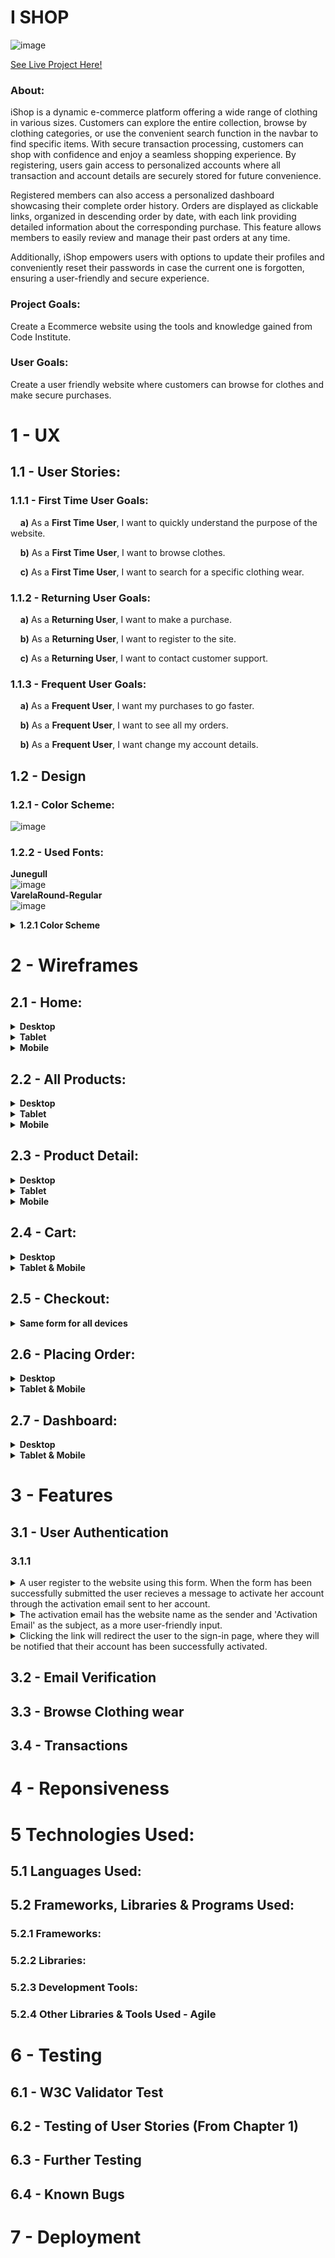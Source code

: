 # I SHOP

![image](https://github.com/user-attachments/assets/5909e845-3818-4808-9e1c-a862db84cb9a)

[See Live Project Here!](https://dashboard.heroku.com/apps/p5-shop/)

### About:
iShop is a dynamic e-commerce platform offering a wide range of clothing in various sizes. Customers can explore the entire collection, browse by clothing categories, or use the convenient search function in the navbar to find specific items. With secure transaction processing, customers can shop with confidence and enjoy a seamless shopping experience. By registering, users gain access to personalized accounts where all transaction and account details are securely stored for future convenience.

Registered members can also access a personalized dashboard showcasing their complete order history. Orders are displayed as clickable links, organized in descending order by date, with each link providing detailed information about the corresponding purchase. This feature allows members to easily review and manage their past orders at any time.

Additionally, iShop empowers users with options to update their profiles and conveniently reset their passwords in case the current one is forgotten, ensuring a user-friendly and secure experience.

### Project Goals:
Create a Ecommerce website using the tools and knowledge gained from Code Institute.

### User Goals:
Create a user friendly website where customers can browse for clothes and make secure purchases.

# 1 - UX
## 1.1 - User Stories:
### 1.1.1 - First Time User Goals:

&nbsp;&nbsp;&nbsp;&nbsp;**a)** As a **First Time User**, I want to quickly understand the purpose of the website.

&nbsp;&nbsp;&nbsp;&nbsp;**b)** As a **First Time User**, I want to browse clothes.

&nbsp;&nbsp;&nbsp;&nbsp;**c)** As a **First Time User**, I want to search for a specific clothing wear.

### 1.1.2 - Returning User Goals:

&nbsp;&nbsp;&nbsp;&nbsp;**a)** As a **Returning User**, I want to make a purchase.

&nbsp;&nbsp;&nbsp;&nbsp;**b)** As a **Returning User**, I want to register to the site.

&nbsp;&nbsp;&nbsp;&nbsp;**c)** As a **Returning User**, I want to contact customer support.

### 1.1.3 - Frequent User Goals:

&nbsp;&nbsp;&nbsp;&nbsp;**a)** As a **Frequent User**, I want my purchases to go faster.

&nbsp;&nbsp;&nbsp;&nbsp;**b)** As a **Frequent User**, I want to see all my orders.

&nbsp;&nbsp;&nbsp;&nbsp;**b)** As a **Frequent User**, I want change my account details.

## 1.2 - Design
### 1.2.1 - Color Scheme:
![image](https://github.com/user-attachments/assets/592674b0-c9e6-4724-931b-73bba8272bb0)

### 1.2.2 - Used Fonts:
**Junegull**
<br>
![image](https://github.com/user-attachments/assets/b1167701-0df1-4812-b4f3-6b64b2b71f22)
<br>
**VarelaRound-Regular**
<br>
![image](https://github.com/user-attachments/assets/983cf9f5-b859-4754-81e3-6adef59d7ffa)

<details>
    <summary><strong>1.2.1 Color Scheme</strong></summary>
      <img src="https://raw.githubusercontent.com/GlennJohansson85/p5-shop/main/docs/images/2-wireframes/home-large.png" alt="Home desktop wireframe - image">
</details>


# 2 - Wireframes
## 2.1 - Home:
<details>
    <summary><strong>Desktop</strong></summary>
      <img src="https://raw.githubusercontent.com/GlennJohansson85/p5-shop/main/docs/images/2-wireframes/home-large.png" alt="Home desktop wireframe - image">
</details>

<details>
  <summary><strong>Tablet</strong></summary>
    <img src="https://raw.githubusercontent.com/GlennJohansson85/p5-shop/main/docs/images/2-wireframes/home-medium.png" alt="Home tablet wireframe - image">
</details>

<details>
  <summary><strong>Mobile</strong></summary>
    <img src="https://raw.githubusercontent.com/GlennJohansson85/p5-shop/main/docs/images/2-wireframes/home-small.png" alt="Home mobile wireframe - image">
</details>

## 2.2 - All Products:
<details>
    <summary><strong>Desktop</strong></summary>
      <img src="https://raw.githubusercontent.com/GlennJohansson85/p5-shop/main/docs/images/2-wireframes/products-large.png" alt="products desktop wireframe - image">
</details>

<details>
  <summary><strong>Tablet</strong></summary>
    <img src="https://raw.githubusercontent.com/GlennJohansson85/p5-shop/main/docs/images/2-wireframes/products-medium.png" alt="products tablet wireframe - image">
</details>

<details>
  <summary><strong>Mobile</strong></summary>
    <img src="https://raw.githubusercontent.com/GlennJohansson85/p5-shop/main/docs/images/2-wireframes/products-small.png" alt="products mobile wireframe - image">
</details>

## 2.3 - Product Detail:
<details>
    <summary><strong>Desktop</strong></summary>
      <img src="https://raw.githubusercontent.com/GlennJohansson85/p5-shop/main/docs/images/2-wireframes/product_detail-large.png" alt="product_detail desktop wireframe - image">
</details>

<details>
  <summary><strong>Tablet</strong></summary>
    <img src="https://raw.githubusercontent.com/GlennJohansson85/p5-shop/main/docs/images/2-wireframes/product_detail-medium.png" alt="product_detail tablet wireframe - image">
</details>

<details>
  <summary><strong>Mobile</strong></summary>
    <img src="https://raw.githubusercontent.com/GlennJohansson85/p5-shop/main/docs/images/2-wireframes/product_detail-small.png" alt="product_detail mobile wireframe - image">
</details>

## 2.4 - Cart:
<details>
    <summary><strong>Desktop</strong></summary>
      <img src="https://raw.githubusercontent.com/GlennJohansson85/p5-shop/main/docs/images/2-wireframes/cart-large.png" alt="cart desktop wireframe - image">
</details>

<details>
  <summary><strong>Tablet & Mobile</strong></summary>
    <img src="https://raw.githubusercontent.com/GlennJohansson85/p5-shop/main/docs/images/2-wireframes/cart-medium-small.png" alt="cart tablet wireframe - image">
</details>

## 2.5 - Checkout:
<details>
    <summary><strong>Same form for all devices</strong></summary>
      <img src="https://raw.githubusercontent.com/GlennJohansson85/p5-shop/main/docs/images/2-wireframes/checkout.png" alt="checkout wireframe - image">
</details>

## 2.6 - Placing Order:
<details>
    <summary><strong>Desktop</strong></summary>
      <img src="https://raw.githubusercontent.com/GlennJohansson85/p5-shop/main/docs/images/2-wireframes/payments-l.png" alt="payments desktop wireframe - image">
</details>

<details>
    <summary><strong>Tablet & Mobile</strong></summary>
      <img src="https://raw.githubusercontent.com/GlennJohansson85/p5-shop/main/docs/images/2-wireframes/payments-m-s.png" alt="payments tablet & mobile wireframe - image">
</details>

## 2.7 - Dashboard:
<details>
    <summary><strong>Desktop</strong></summary>
      <img src="https://raw.githubusercontent.com/GlennJohansson85/p5-shop/main/docs/images/2-wireframes/dashboard-l.png" alt="dashboard desktop wireframe - image">
</details>

<details>
    <summary><strong>Tablet & Mobile</strong></summary>
      <img src="https://raw.githubusercontent.com/GlennJohansson85/p5-shop/main/docs/images/2-wireframes/dashboard-m-s.png" alt="dashboard tablet & mobile wireframe - image">
</details>

# 3 - Features
## 3.1 - User Authentication
### 3.1.1
<details>
    <summary>A user register to the website using this form. When the form has been successfully submitted the user recieves a message to activate her account through the activation email sent to her account.</summary>
      <img src="https://raw.githubusercontent.com/GlennJohansson85/p5-shop/main/docs/images/3-features/register.png" alt="Register Form - image">
</details>

<details>
    <summary>The activation email has the website name as the sender and 'Activation Email' as the subject, as a more user-friendly input.</summary>
      <img src="https://raw.githubusercontent.com/GlennJohansson85/p5-shop/main/docs/images/3-features/register-activation.png" alt="Account activation email - image">
</details>

<details>
    <summary>Clicking the link will redirect the user to the sign-in page, where they will be notified that their account has been successfully activated. </strong></summary>
      <img src="https://raw.githubusercontent.com/GlennJohansson85/p5-shop/main/docs/images/3-features/register-activated.png" alt="Account activated success - image">
</details>

## 3.2 - Email Verification
## 3.3 - Browse Clothing wear
## 3.4 - Transactions

# 4 - Reponsiveness

# 5 Technologies Used:
## 5.1 Languages Used:

## 5.2 Frameworks, Libraries & Programs Used:
### 5.2.1 Frameworks:
### 5.2.2 Libraries:
### 5.2.3 Development Tools:
### 5.2.4 Other Libraries & Tools Used - Agile

# 6 - Testing
## 6.1 - W3C Validator Test
## 6.2 - Testing of User Stories (From Chapter 1)
## 6.3 - Further Testing
## 6.4 - Known Bugs

# 7 - Deployment





